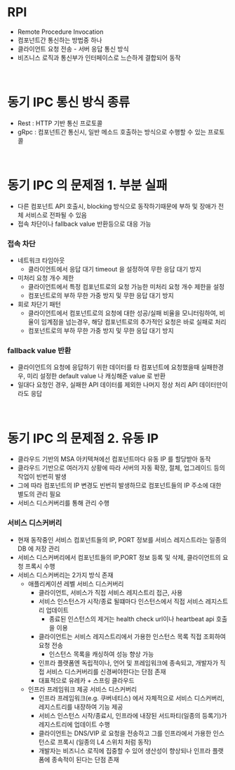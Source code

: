 # RPI
* Remote Procedure Invocation
* 컴포넌트간 통신하는 방법중 하나
* 클라이언트 요청 전송 - 서버 응답 통신 방식
* 비즈니스 로직과 통신부가 인터페이스로 느슨하게 결합되어 동작

<br>

# 동기 IPC 통신 방식 종류
* Rest : HTTP 기반 통신 프로토콜
* gRpc : 컴포넌트간 통신시, 일반 메소드 호출하는 방식으로 수행할 수 있는 프로토콜

<br>

# 동기 IPC 의 문제점 1. 부분 실패
* 다른 컴포넌트 API 호출시, blocking 방식으로 동작하기때문에 부하 및 장애가 전체 서비스로 전파될 수 있음
* 접속 차단이나 fallback value 반환등으로 대응 가능

### 접속 차단
* 네트워크 타임아웃
	* 클라이언트에서 응답 대기 timeout 을 설정하여 무한 응답 대기 방지
* 미처리 요청 개수 제한
	* 클라이언트에서 특정 컴포넌트로의 요청 가능한 미처리 요청 개수 제한을 설정
	* 컴포넌트로의 부하 무한 가중 방지 및 무한 응답 대기 방지
* 회로 차단기 패턴
	* 클라이언트에서 컴포넌트로의 요청에 대한 성공/실패 비율을 모니터링하여, 비율이 임계점을 넘는경우, 해당 컴포넌트로의 추가적인 요청은 바로 실패로 처리
	* 컴포넌트로의 부하 무한 가중 방지 및 무한 응답 대기 방지

### fallback value 반환
* 클라이언트의 요청에 응답하기 위한 데이터를 타 컴포넌트에 요청했을때 실패한경우, 미리 설정한 default value 나 캐싱해준 value 로 반환
* 일대다 요청인 경우, 실패한 API 데이터를 제외한 나머지 정상 처리 API 데이터만이라도 응답

<br>

# 동기 IPC 의 문제점 2. 유동 IP
* 클라우드 기반의 MSA 아키텍쳐에선 컴포넌트마다 유동 IP 를 할당받아 동작
* 클라우드 기반으로 여러가지 상황에 따라 서버의 자동 확장, 절체, 업그레이드 등의 작업이 빈번히 발생
* 그에 따라 컴포넌트의 IP 변경도 빈번히 발생하므로 컴포넌트들의 IP 주소에 대한 별도의 관리 필요
* 서비스 디스커버리를 통해 관리 수행

### 서비스 디스커버리
* 현재 동작중인 서비스 컴포넌트들의 IP, PORT 정보를 서비스 레지스트라는 일종의 DB 에 저장 관리
* 서비스 디스커버리에서 컴포넌트들의 IP,PORT 정보 등록 및 삭제, 클라이언트의 요청 프록시 수행
* 서비스 디스커버리는 2가지 방식 존재
	* 애플리케이션 레벨 서비스 디스커버리
		* 클라이언트, 서비스가 직접 서비스 레지스트리 접근, 사용
		* 서비스 인스턴스가 시작/종료 될떄마다 인스턴스에서 직접 서비스 레지스트리 업데이트
			* 종료된 인스턴스의 제거는 health check url이나 heartbeat api 호출을 이용
		* 클라이언트는 서비스 레지스트리에서 가용한 인스턴스 목록 직접 조회하여 요청 전송
			* 인스턴스 목록을 캐싱하여 성능 향상 가능
		* 인프라 플랫폼엔 독립적이나, 언어 및 프레임워크에 종속되고, 개발자가 직접 서비스 디스커버리를 신경써야한다는 단점 존재
		* 대표적으로 유레카 + 스프링 클라우드 
	* 인프라 프레임워크 제공 서비스 디스커버리
		* 인프라 프레임워크(e.g. 쿠버네티스) 에서 자체적으로 서비스 디스커버리, 레지스트리를 내장하여 기능 제공
		* 서비스 인스턴스 시작/종료시, 인프라에 내장된 서드파티(일종의 등록기)가 레지스트리에 업데이트 수행
		* 클라이언트는 DNS/VIP 로 요청을 전송하고 그를 인프라에서 가용한 인스턴스로 프록시 (일종의 L4 스위치 처럼 동작)
		* 개발자는 비즈니스 로직에 집중할 수 있어 생산성이 향상되나 인프라 플랫폼에 종속적이 된다는 단점 존재